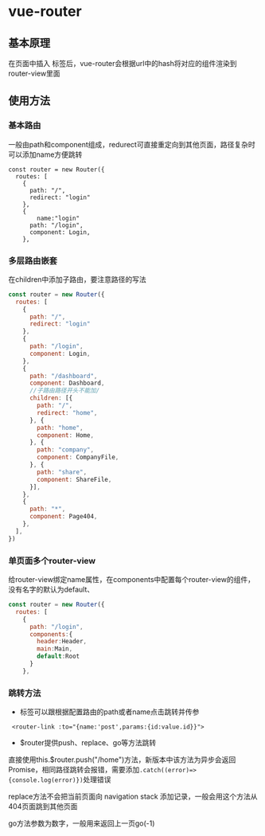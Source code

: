# vue-router

## 基本原理

在页面中插入 <router-view> 标签后，vue-router会根据url中的hash将对应的组件渲染到router-view里面

## 使用方法

### 基本路由

一般由path和component组成，redurect可直接重定向到其他页面，路径复杂时可以添加name方便跳转

```
const router = new Router({
  routes: [
    {
      path: "/",
      redirect: "login"
    },
    {
    	name:"login"
      path: "/login",
      component: Login,
    },
```



### 多层路由嵌套

在children中添加子路由，要注意路径的写法

```javascript
const router = new Router({
  routes: [
    {
      path: "/",
      redirect: "login"
    },
    {
      path: "/login",
      component: Login,
    },
    {
      path: "/dashboard",
      component: Dashboard,
      //子路由路径开头不能加/
      children: [{
        path: "/",
        redirect: "home",
      }, {
        path: "home",
        component: Home,
      }, {
        path: "company",
        component: CompanyFile,
      }, {
        path: "share",
        component: ShareFile,
      }],
    },
    {
      path: "*",
      component: Page404,
    },
  ],
})
```

### 单页面多个router-view

给router-view绑定name属性，在components中配置每个router-view的组件，没有名字的默认为default、

```javascript
const router = new Router({
  routes: [
    {
      path: "/login",
      components:{
        header:Header,
        main:Main,
        default:Root
      } 
    },
```



### 跳转方法

- <router-link>标签可以跟根据配置路由的path或者name点击跳转并传参

` <router-link :to="{name:'post',params:{id:value.id}}">`

- $router提供push、replace、go等方法跳转

直接使用this.$router.push("/home")方法，新版本中该方法为异步会返回Promise，相同路径跳转会报错，需要添加`.catch((error)=>{console.log(error)})`处理错误

replace方法不会把当前页面向 navigation stack 添加记录，一般会用这个方法从404页面跳到其他页面

go方法参数为数字，一般用来返回上一页go(-1)

